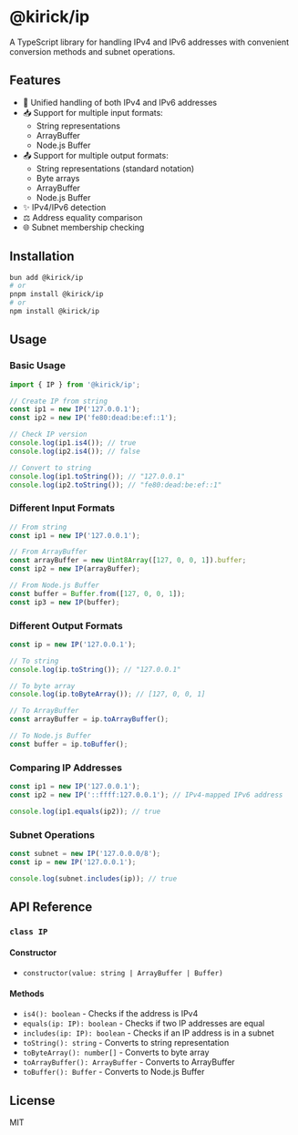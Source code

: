 # @kirick/ip

A TypeScript library for handling IPv4 and IPv6 addresses with convenient conversion methods and subnet operations.

## Features

- 🔄 Unified handling of both IPv4 and IPv6 addresses
- 📥 Support for multiple input formats:
  - String representations
  - ArrayBuffer
  - Node.js Buffer
- 📤 Support for multiple output formats:
  - String representations (standard notation)
  - Byte arrays
  - ArrayBuffer
  - Node.js Buffer
- ✨ IPv4/IPv6 detection
- ⚖️ Address equality comparison
- 🌐 Subnet membership checking

## Installation

```bash
bun add @kirick/ip
# or
pnpm install @kirick/ip
# or
npm install @kirick/ip
```

## Usage

### Basic Usage

```typescript
import { IP } from '@kirick/ip';

// Create IP from string
const ip1 = new IP('127.0.0.1');
const ip2 = new IP('fe80:dead:be:ef::1');

// Check IP version
console.log(ip1.is4()); // true
console.log(ip2.is4()); // false

// Convert to string
console.log(ip1.toString()); // "127.0.0.1"
console.log(ip2.toString()); // "fe80:dead:be:ef::1"
```

### Different Input Formats

```typescript
// From string
const ip1 = new IP('127.0.0.1');

// From ArrayBuffer
const arrayBuffer = new Uint8Array([127, 0, 0, 1]).buffer;
const ip2 = new IP(arrayBuffer);

// From Node.js Buffer
const buffer = Buffer.from([127, 0, 0, 1]);
const ip3 = new IP(buffer);
```

### Different Output Formats

```typescript
const ip = new IP('127.0.0.1');

// To string
console.log(ip.toString()); // "127.0.0.1"

// To byte array
console.log(ip.toByteArray()); // [127, 0, 0, 1]

// To ArrayBuffer
const arrayBuffer = ip.toArrayBuffer();

// To Node.js Buffer
const buffer = ip.toBuffer();
```

### Comparing IP Addresses

```typescript
const ip1 = new IP('127.0.0.1');
const ip2 = new IP('::ffff:127.0.0.1'); // IPv4-mapped IPv6 address

console.log(ip1.equals(ip2)); // true
```

### Subnet Operations

```typescript
const subnet = new IP('127.0.0.0/8');
const ip = new IP('127.0.0.1');

console.log(subnet.includes(ip)); // true
```

## API Reference

### `class IP`

#### Constructor
- `constructor(value: string | ArrayBuffer | Buffer)`

#### Methods
- `is4(): boolean` - Checks if the address is IPv4
- `equals(ip: IP): boolean` - Checks if two IP addresses are equal
- `includes(ip: IP): boolean` - Checks if an IP address is in a subnet
- `toString(): string` - Converts to string representation
- `toByteArray(): number[]` - Converts to byte array
- `toArrayBuffer(): ArrayBuffer` - Converts to ArrayBuffer
- `toBuffer(): Buffer` - Converts to Node.js Buffer

## License

MIT
